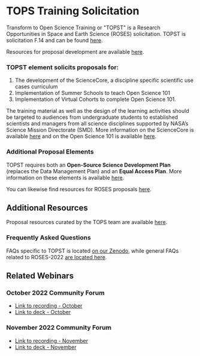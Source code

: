 # TOPS Training Solicitation 

Transform to Open Science Training or "TOPST" is a Research Opportunities in Space and Earth Science (ROSES) solicitation. TOPST is solicitation F.14 and can be found [here](https://nspires.nasaprs.com/external/viewrepositorydocument/cmdocumentid=860824/solicitationId=%7BAB776446-03A8-4C24-845D-2E5A2ADA2D5A%7D/viewSolicitationDocument=1/F.14_TOPST_Amend46.pdf). 

Resources for proposal development are available [here](./proposal_resources.md).

### TOPST element solicits proposals for:

1. The development of the ScienceCore, a discipline specific scientific use cases curriculum
2. Implementation of Summer Schools to teach Open Science 101
3. Implementation of Virtual Cohorts to complete Open Science 101.

The training material as well as the design of the learning activities should be targeted to audiences from undergraduate students to established scientists and managers from all science disciplines supported by NASA’s Science Mission Directorate (SMD). More information on the ScienceCore is available [here](../Trainings) and on the Open Science 101 is available [here](../Trainings/).

### Additional Proposal Elements

TOPST requires both an **Open-Source Science Development Plan** (replaces the Data Management Plan) and an **Equal Access Plan**. More information on these elements is available [here](https://nasa.github.io/Transform-to-Open-Science-Book/TOPST/TOPST_proposal_elements.html).

You can likewise find resources for ROSES proposals [here](https://nasa.github.io/Transform-to-Open-Science-Book/Proposal_Resources/readme.html).

## Additional Resources

Proposal resources curated by the TOPS team are available [here](https://nasa.github.io/Transform-to-Open-Science-Book/Proposal_Resources/readme.html).

### Frequently Asked Questions

FAQs specific to TOPST is located [on our Zenodo](https://doi.org/10.5281/zenodo.7194641), while general FAQs related to ROSES-2022 [are located here](https://science.nasa.gov/researchers/sara/faqs#14).

## Related Webinars

### October 2022 Community Forum
* [Link to recording - October](https://www.youtube.com/watch?v=wTtmdWqUr1c)
* [Link to deck - October](https://doi.org/10.5281/zenodo.7195790)

### November 2022 Community Forum

* [Link to recording - November](https://www.youtube.com/watch?v=qAhDVhPKrwM)
* [Link to deck - November](https://doi.org/10.5281/zenodo.7311818)
